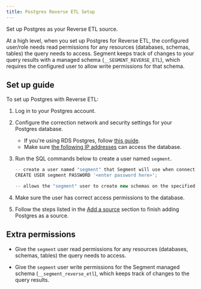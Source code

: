 ```yaml
---
title: Postgres Reverse ETL Setup
---
```


Set up Postgres as your Reverse ETL source.

At a high level, when you set up Postgres for Reverse ETL, the configured user/role needs read permissions for any resources (databases, schemas, tables) the query needs to access. Segment keeps track of changes to your query results with a managed schema (`__SEGMENT_REVERSE_ETL`), which requires the configured user to allow write permissions for that schema.

## Set up guide
To set up Postgres with Reverse ETL:

1. Log in to your Postgres account.
2. Configure the correction network and security settings for your Postgres database. 
    * If you're using RDS Postgres, follow [this guide](/docs/connections/storage/catalog/postgres/#network-permissions-for-segment-to-rds). 
    * Make sure [the following IP addresses](/docs/connections/storage/warehouses/faq/#which-ips-should-i-allowlist) can access the database. 
3. Run the SQL commands below to create a user named `segment`.

    ```ts
    -- create a user named "segment" that Segment will use when connecting to your Postgres cluster.
    CREATE USER segment PASSWORD '<enter password here>';

    -- allows the "segment" user to create new schemas on the specified database. (this is the name you chose when provisioning your cluster) GRANT CREATE ON DATABASE "<enter database name here>" TO "segment";
    ```
4. Make sure the user has correct access permissions to the database.
5. Follow the steps listed in the [Add a source](/docs/connections/reverse-etl/#step-1-add-a-source) section to finish adding Postgres as a source. 

## Extra permissions
* Give the `segment` user read permissions for any resources (databases, schemas, tables) the query needs to access. 

* Give the `segment` user write permissions for the Segment managed schema (`__segment_reverse_etl`), which keeps track of changes to the query results.  